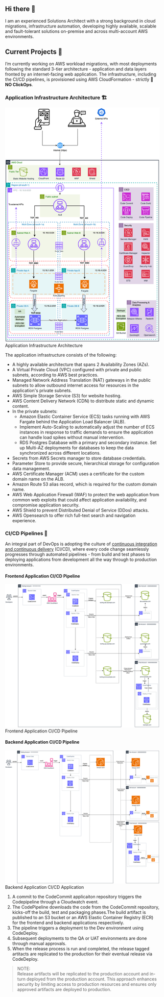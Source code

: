## Hi there 👋

I am an experienced Solutions Architect with a strong background in cloud migrations, infrastructure automation, developing highly available, scalable and fault-tolerant solutions on-premise and across multi-account AWS environments.

## Current Projects 🔭 
I’m currently working on AWS workload migrations, with most deployments following the standard 3-tier architecture -  application and data layers fronted by an internet-facing web application. The infrastructure, including the CI/CD pipelines, is provisioned using AWS CloudFormation - strictly 🚫 **NO ClickOps**.

### Application Infrastructure Architecture 🏗️
![Application Infrastructure Architecture](./images/applicatiion-infrastructure-architecture.png)  
Application Infrastructure Architecture

The application infrastructure consists of the following:
- A highly available architecture that spans 2 Availability Zones (AZs).
- A Virtual Private Cloud (VPC) configured with private and public subnets, according to AWS best practices.
- Managed Network Address Translation (NAT) gateways in the public subnets to allow outbound internet access for resources in the application's private subnets.
- AWS Simple Storage Service (S3) for website hosting.
- AWS Content Delivery Network (CDN) to distribute static and dynamic content.
- In the private subnets:
  * Amazon Elastic Container Service (ECS) tasks running with AWS Fargate behind the Application Load Balancer (ALB).
  * Implement Auto-Scaling to automatically adjust the number of ECS instances in response to traffic demands to ensure the application can handle load spikes without manual intervention.
  * RDS Postgres Database with a primary and secondary instance. Set up Multi-AZ deployments for databases to keep the data synchronized across different locations.
- Secrets from AWS Secrets manager to store database credentials. 
- Parameter Store to provide secure, hierarchical storage for configuration data management.
- AWS Certificate Manager (ACM) uses a certificate for the custom domain name on the ALB.
- Amazon Route 53 alias record, which is required for the custom domain name.
- AWS Web Application Firewall (WAF) to protect the web application from common web exploits that could affect application availability, and compromise application security.
- AWS Shield to prevent Distributed Denial of Service (DDos) attacks.
- AWS Opensearch to offer rich full-text search and navigation experience.

### CI/CD Pipelines 🔁
An integral part of DevOps is adopting the culture of [continuous integration and continuous delivery](https://en.wikipedia.org/wiki/CI/CD) (CI/CD), where every code change seamlessly progresses through automated pipelines - from build and test phases to deploying applications from development all the way through to production environments.

#### Frontend Application CI/CD Pipeline
![Frontend Application CI/CD Pipeline](./images/frontend-application-cicd-pipeline-example.png)  
Frontend Application CI/CD Pipeline

#### Backend Application CI/CD Pipeline
![Backend Application CI/CD Application](./images/backend-application-cicd-pipeline.png)  
Backend Application CI/CD Application

1. A commit to the CodeCommit applicaiton repository triggers the Codepipeline through a Cloudwatch event.  
2. The CodePipeline downloads the code from the CodeCommit repository, kicks-off the build, test and packaging phases.The build artifact is published to an S3 bucket or an AWS Elastic Container Registry (ECR) for the frontend and backend applications respectively.  
3. The pipeline triggers a deployment to the Dev environment using CodeDeploy.  
4. Subsequent deployments to the QA or UAT environments are done through manual approvals.  
5. When the release process is run and completed, the release tagged artitacts are replicated to the production for their eventual release via CodeDeploy.  

> NOTE:  
> Release artifacts will be replicated to the production account and in-turn deployed from the production account. This approach 
> enhances security by limiting access to production resources and ensures only approved artifacts are deployed to
> production.

<!--
**donaldsiziba/donaldsiziba** is a ✨ _special_ ✨ repository because its `README.md` (this file) appears on your GitHub profile.

Here are some ideas to get you started:

- 🔭 I’m currently working on ...
- 🌱 I’m currently learning ...
- 👯 I’m looking to collaborate on ...
- 🤔 I’m looking for help with ...
- 💬 Ask me about ...
- 📫 How to reach me: ...
- 😄 Pronouns: ...
- ⚡ Fun fact: ...
-->
